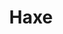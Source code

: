 ---
blog: https://haxe.org/blog
facebook: https://www.facebook.com/haxe.org/
github: HaxeFoundation
logohandle: haxe
sort: haxe
title: Haxe
twitter: haxe_org
website: https://haxe.org/
wikipedia: https://en.wikipedia.org/wiki/Haxe
---